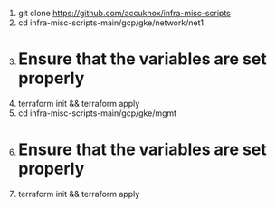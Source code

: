1. git clone https://github.com/accuknox/infra-misc-scripts
2. cd infra-misc-scripts-main/gcp/gke/network/net1
2. # Ensure that the variables are set properly
3. terraform init && terraform apply
4. cd infra-misc-scripts-main/gcp/gke/mgmt
4. # Ensure that the variables are set properly
5. terraform init && terraform apply
